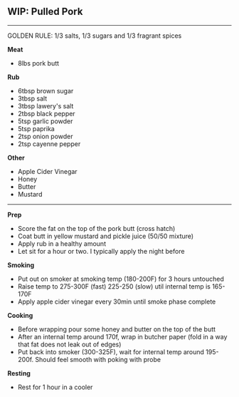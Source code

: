 ## WIP: Pulled Pork
--------------------------------------------------------------------------------
GOLDEN RULE: 1/3 salts, 1/3 sugars and 1/3 fragrant spices

**Meat**
- 8lbs pork butt

**Rub**
- 6tbsp brown sugar
- 3tbsp salt
- 3tbsp lawery's salt
- 2tbsp black pepper
- 5tsp garlic powder
- 5tsp paprika
- 2tsp onion powder
- 2tsp cayenne pepper

**Other**
- Apple Cider Vinegar
- Honey
- Butter
- Mustard

--------------------------------------------------------------------------------

**Prep**
- Score the fat on the top of the pork butt (cross hatch)
- Coat butt in yellow mustard and pickle juice (50/50 mixture)
- Apply rub in a healthy amount
- Let sit for a hour or two. I typically apply the night before

**Smoking**
- Put out on smoker at smoking temp (180-200F)  for 3 hours untouched
- Raise temp to 275-300F (fast) 225-250 (slow) util internal temp is 165-170F
- Apply apple cider vinegar every 30min until smoke phase complete

**Cooking**
- Before wrapping pour some honey and butter on the top of the butt
- After an internal temp around 170f, wrap in butcher paper (fold in a way that fat does not leak out of edges)
- Put back into smoker (300-325F), wait for internal temp around 195-200f. Should feel smooth with poking with probe

**Resting**
- Rest for 1 hour in a cooler
